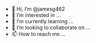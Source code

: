 - 👋 Hi, I’m @jamesg462
- 👀 I’m interested in ...
- 🌱 I’m currently learning ...
- 💞️ I’m looking to collaborate on ...
- 📫 How to reach me ...

<!---
jamesg462/jamesg462 is a ✨ special ✨ repository because its `README.md` (this file) appears on your GitHub profile.
You can click the Preview link to take a look at your changes.
--->
